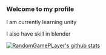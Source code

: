 ### Welcome to my profile 
I am currently learning unity

I also have skill in blender

<!--
**RandomGamePlayer/RandomGamePlayer** is a ✨ _special_ ✨ repository because its `README.md` (this file) appears on your GitHub profile.

Here are some ideas to get you started:

- 🔭 I’m currently working on ...
- 🌱 I’m currently learning ...
- 👯 I’m looking to collaborate on ...
- 🤔 I’m looking for help with ...
- 💬 Ask me about ...
- 📫 How to reach me: ...
- 😄 Pronouns: ...
- ⚡ Fun fact: ...
-->
[![RandomGamePLayer's github stats](https://github-readme-stats.vercel.app/api?username=RandomGamePlayer&show_icons=true&theme=dark&count_private=true)](https://github.com/anuraghazra/github-readme-stats)
